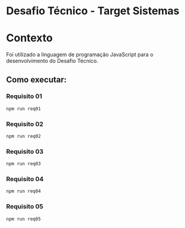 # Desafio Técnico - Target Sistemas

# Contexto

Foi utilizado a linguagem de programação JavaScript para o desenvolvimento do Desafio Técnico.

## Como executar:

### Requisito 01
~~~bash
npm run req01
~~~

### Requisito 02
~~~bash
npm run req02
~~~

### Requisito 03
~~~bash
npm run req03
~~~

### Requisito 04
~~~bash
npm run req04
~~~

### Requisito 05
~~~bash
npm run req05
~~~
